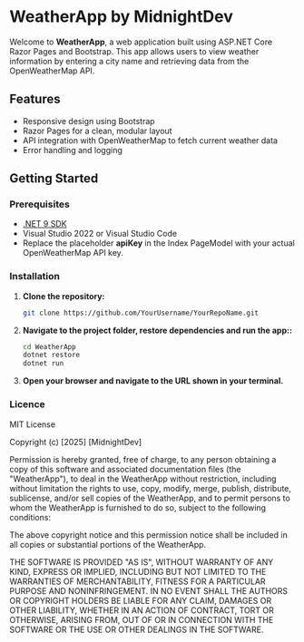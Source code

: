 # WeatherApp by MidnightDev

Welcome to **WeatherApp**, a web application built using ASP.NET Core Razor Pages and Bootstrap. This app allows users to view weather information by entering a city name and retrieving data from the OpenWeatherMap API.

## Features

- Responsive design using Bootstrap
- Razor Pages for a clean, modular layout
- API integration with OpenWeatherMap to fetch current weather data
- Error handling and logging

## Getting Started

### Prerequisites

- [.NET 9 SDK](https://dotnet.microsoft.com/download)
- Visual Studio 2022 or Visual Studio Code
- Replace the placeholder **apiKey** in the Index PageModel with your actual OpenWeatherMap API key.

### Installation

1. **Clone the repository:**

   ```bash
   git clone https://github.com/YourUsername/YourRepoName.git
2. **Navigate to the project folder, restore dependencies and run the app::**
   
   ```bash
   cd WeatherApp
   dotnet restore
   dotnet run
3. **Open your browser and navigate to the URL shown in your terminal.**

### Licence
MIT License

Copyright (c) [2025] [MidnightDev]

Permission is hereby granted, free of charge, to any person obtaining a copy
of this software and associated documentation files (the "WeatherApp"), to deal
in the WeatherApp without restriction, including without limitation the rights
to use, copy, modify, merge, publish, distribute, sublicense, and/or sell
copies of the WeatherApp, and to permit persons to whom the WeatherApp is
furnished to do so, subject to the following conditions:

The above copyright notice and this permission notice shall be included in all
copies or substantial portions of the WeatherApp.

THE SOFTWARE IS PROVIDED "AS IS", WITHOUT WARRANTY OF ANY KIND, EXPRESS OR
IMPLIED, INCLUDING BUT NOT LIMITED TO THE WARRANTIES OF MERCHANTABILITY,
FITNESS FOR A PARTICULAR PURPOSE AND NONINFRINGEMENT. IN NO EVENT SHALL THE
AUTHORS OR COPYRIGHT HOLDERS BE LIABLE FOR ANY CLAIM, DAMAGES OR OTHER
LIABILITY, WHETHER IN AN ACTION OF CONTRACT, TORT OR OTHERWISE, ARISING FROM,
OUT OF OR IN CONNECTION WITH THE SOFTWARE OR THE USE OR OTHER DEALINGS IN THE
SOFTWARE.
